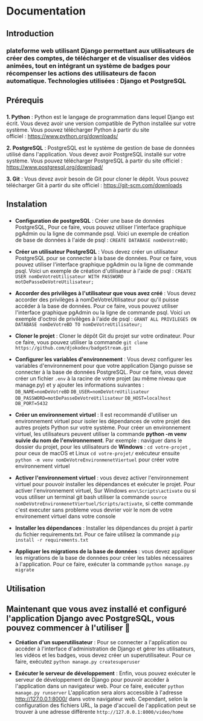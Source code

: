 # Documentation

## Introduction 
### plateforme web utilisant Django permettant aux utilisateurs de créer des comptes, de télécharger et de visualiser des vidéos animées,  tout en intégrant un système de badges pour récompenser les actions des utilisateurs de facon automatique. Technologies utilisées : Django et PostgreSQL ###

## Prérequis
### 
**1. Python**  : Python est le langage de programmation dans lequel Django est écrit. Vous devez avoir une version compatible de Python installée sur votre système. Vous pouvez télécharger Python à partir du site   
    officiel : https://www.python.org/downloads/
    
**2. PostgreSQL** : PostgreSQL est le système de gestion de base de données utilisé dans l'application. Vous devez avoir PostgreSQL installé sur votre système. Vous pouvez télécharger PostgreSQL à partir du site officiel : https://www.postgresql.org/download/  

**3. Git** : Vous devez avoir besoin de Git pour cloner le dépôt. Vous pouvez télécharger Git à partir du site officiel : https://git-scm.com/downloads
###

## Instalation
### 
  - **Configuration de postgreSQL** : Créer une base de données PostgreSQL, Pour ce faire, vous pouvez utiliser l'interface graphique pgAdmin ou la ligne de commande psql. Voici un exemple de création de base de données à 
    l'aide de psql : `CREATE DATABASE nomDeVotreBD;`
    
  - **Créer un utilisateur PostgreSQL** : Vous devez créer un utilisateur PostgreSQL pour se connecter à la base de données. Pour ce faire, vous pouvez utiliser l'interface graphique pgAdmin ou la ligne de commande psql.         Voici un exemple de création d'utilisateur à l'aide de psql : `CREATE USER nomDeVotreUtilisateur WITH PASSWORD motDePasseDeVotreUtilisateur;`
    
  - **Accorder des privilèges à l'utilisateur que vous avez créé** : Vous devez accorder des privilèges à nomDeVotreUtilisateur pour qu'il puisse accéder à la base de données. Pour ce faire, vous pouvez
    utiliser l'interface graphique pgAdmin ou la ligne de commande psql. Voici un exemple d'octroi de privilèges à l'aide de psql : `GRANT ALL PRIVILEGES ON DATABASE nomDeVotreBD TO nomDeVotreUtilisateur;`
    
  - **Cloner le projet** : Cloner le dépôt Git du projet sur votre ordinateur. Pour ce faire, vous pouvez utiliser la commande `git clone https://github.com/djokodev/badgeStream.git`
    
  - **Configurer les variables d'environnement** : Vous devez configurer les variables d'environnement pour que votre application Django puisse se connecter à la base de données PostgreSQL. Pour ce faire, vous devez créer un 
    fichier `.env` à la racine de votre projet (au même niveau que manage.py) et y ajouter les informations suivantes : 
    `DB_NAME=nomDeVotreBD`
    `DB_USER=nomDeVotreUtilisateur`
    `DB_PASSWORD=motDePasseDeVotreUtilisateur`
    `DB_HOST=localhost`
    `DB_PORT=5432`
    
  - **Créer un environnement virtuel** : Il est recommandé d'utiliser un environnement virtuel pour isoler les dépendances de votre projet des autres projets Python sur votre système. Pour créer un environnement virtuel, les 
    utilisateurs peuvent utiliser la commande **python -m venv suivie du nom de l'environnement**. Par exemple : naviguer dans le dossier du projet, pour les utilisateurs de **Windows** : `cd votre-projet` , pour ceux de 
    macOS et Linux `cd votre-projet/` exécuteur ensuite `python -m venv nomDeVotreEnvironmenetViertuel` pour créer votre environnement virtuel

  - **Activer l'environnement virtuel** : vous devez activer l'environnement virtuel pour pouvoir installer les dépendances et exécuter le projet. Pour activer l'environnement virtuel, Sur Windows `env\Scripts\activate` ou  si vous utiliser un terminal git bash utiliser la commande
     `source nomDeVotreEnvironmenetViertuel/Scripts/activate`, si cette commande c'est executer sans probleme vous devrier voir le nom de votre environement 
    virtuel dans votre console

  - **Installer les dépendances** : Installer les dépendances du projet à partir du fichier requirements.txt. Pour ce faire utilisez la commande `pip install -r requirements.txt`

  - **Appliquer les migrations de la base de données** : vous devez appliquer les migrations de la base de données pour créer les tables nécessaires à l'application. Pour ce faire, exécuter la commande `python manage.py migrate`

## Utilisation 
###
## Maintenant que vous avez installé et configuré l'application Django avec PostgreSQL, vous pouvez commencer à l'utiliser 🙂  
  - **Création d'un superutilisateur** : Pour se connecter a l'application ou accéder à l'interface d'administration de Django et gérer les utilisateurs, les vidéos et les badges, vous devez créer un superutilisateur. Pour ce faire, exécutez `python manage.py createsuperuser`

  - **Exécuter le serveur de développement** : Enfin, vous pouvez exécuter le serveur de développement de Django pour pouvoir accéder à l'application dans un navigateur web. Pour ce faire, exécuter `python manage.py runserver` L'application sera alors accessible à l'adresse
     http://127.0.0.1:8000/ dans votre navigateur web. Cependant, selon la configuration des fichiers URL, la page d'accueil de l'application peut se trouver à une adresse différente `http://127.0.0.1:8000/video/home`
###




